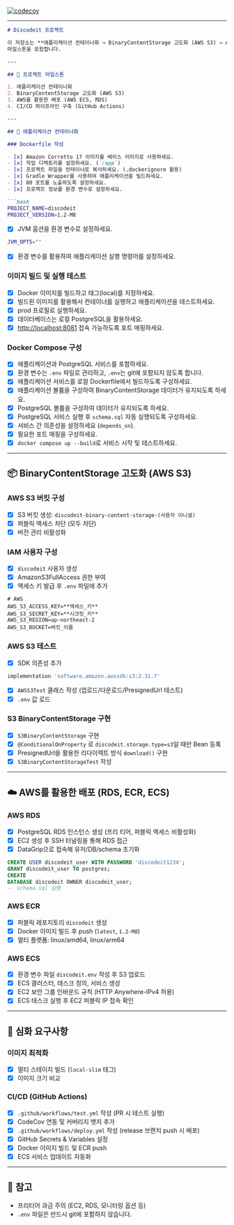 [![codecov](https://codecov.io/gh/Namsoo315/5-sprint-mission/branch/남현수-sprint8/graph/badge.svg)](https://codecov.io/gh/Namsoo315/5-sprint-mission)

---

````markdown
# Discodeit 프로젝트

이 저장소는 **애플리케이션 컨테이너화 → BinaryContentStorage 고도화 (AWS S3) → AWS 배포 (ECS, RDS) → CI/CD 구축** 의 전체
마일스톤을 포함합니다.

---

## 📌 프로젝트 마일스톤

1. 애플리케이션 컨테이너화
2. BinaryContentStorage 고도화 (AWS S3)
3. AWS를 활용한 배포 (AWS ECS, RDS)
4. CI/CD 파이프라인 구축 (GitHub Actions)

---

## 🚀 애플리케이션 컨테이너화

### Dockerfile 작성

- [x] Amazon Corretto 17 이미지를 베이스 이미지로 사용하세요.
- [x] 작업 디렉토리를 설정하세요. (`/app`)
- [x] 프로젝트 파일을 컨테이너로 복사하세요. (.dockerignore 활용)
- [x] Gradle Wrapper를 사용하여 애플리케이션을 빌드하세요.
- [x] 80 포트를 노출하도록 설정하세요.
- [x] 프로젝트 정보를 환경 변수로 설정하세요.

```bash
PROJECT_NAME=discodeit
PROJECT_VERSION=1.2-M8
````

* [x] JVM 옵션을 환경 변수로 설정하세요.

```bash
JVM_OPTS=""
```

* [x] 환경 변수를 활용하여 애플리케이션 실행 명령어를 설정하세요.

### 이미지 빌드 및 실행 테스트

* [x] Docker 이미지를 빌드하고 태그(local)를 지정하세요.
* [x] 빌드된 이미지를 활용해서 컨테이너를 실행하고 애플리케이션을 테스트하세요.
* [x] prod 프로필로 실행하세요.
* [x] 데이터베이스는 로컬 PostgreSQL을 활용하세요.
* [x] [http://localhost:8081](http://localhost:8081) 접속 가능하도록 포트 매핑하세요.

### Docker Compose 구성

* [x] 애플리케이션과 PostgreSQL 서비스를 포함하세요.
* [x] 환경 변수는 `.env` 파일로 관리하고, `.env`는 git에 포함되지 않도록 합니다.
* [x] 애플리케이션 서비스를 로컬 Dockerfile에서 빌드하도록 구성하세요.
* [x] 애플리케이션 볼륨을 구성하여 BinaryContentStorage 데이터가 유지되도록 하세요.
* [x] PostgreSQL 볼륨을 구성하여 데이터가 유지되도록 하세요.
* [x] PostgreSQL 서비스 실행 후 `schema.sql` 자동 실행되도록 구성하세요.
* [x] 서비스 간 의존성을 설정하세요 (`depends_on`).
* [x] 필요한 포트 매핑을 구성하세요.
* [x] `docker compose up --build`로 서비스 시작 및 테스트하세요.

---

## 📦 BinaryContentStorage 고도화 (AWS S3)

### AWS S3 버킷 구성

* [x] S3 버킷 생성: `discodeit-binary-content-storage-(사용자 이니셜)`
* [x] 퍼블릭 액세스 차단 (모두 차단)
* [x] 버전 관리 비활성화

### IAM 사용자 구성

* [x] `discodeit` 사용자 생성
* [x] AmazonS3FullAccess 권한 부여
* [x] 액세스 키 발급 후 `.env` 파일에 추가

```env
# AWS
AWS_S3_ACCESS_KEY=**엑세스_키**
AWS_S3_SECRET_KEY=**시크릿_키**
AWS_S3_REGION=ap-northeast-2
AWS_S3_BUCKET=버킷_이름
```

### AWS S3 테스트

* [x] SDK 의존성 추가

```gradle
implementation 'software.amazon.awssdk:s3:2.31.7'
```

* [x] `AWSS3Test` 클래스 작성 (업로드/다운로드/PresignedUrl 테스트)
* [x] `.env` 값 로드

### S3 BinaryContentStorage 구현

* [x] `S3BinaryContentStorage` 구현
* [x] `@ConditionalOnProperty` 로 `discodeit.storage.type=s3`일 때만 Bean 등록
* [x] PresignedUrl을 활용한 리다이렉트 방식 `download()` 구현
* [x] `S3BinaryContentStorageTest` 작성

---

## ☁️ AWS를 활용한 배포 (RDS, ECR, ECS)

### AWS RDS

* [x] PostgreSQL RDS 인스턴스 생성 (프리 티어, 퍼블릭 액세스 비활성화)
* [x] EC2 생성 후 SSH 터널링을 통해 RDS 접근
* [x] DataGrip으로 접속해 유저/DB/schema 초기화

```sql
CREATE USER discodeit_user WITH PASSWORD 'discodeit1234';
GRANT discodeit_user TO postgres;
CREATE
DATABASE discodeit OWNER discodeit_user;
-- schema.sql 실행
```

### AWS ECR

* [x] 퍼블릭 레포지토리 `discodeit` 생성
* [x] Docker 이미지 빌드 후 push (`latest`, `1.2-M8`)
* [x] 멀티 플랫폼: linux/amd64, linux/arm64

### AWS ECS

* [x] 환경 변수 파일 `discodeit.env` 작성 후 S3 업로드
* [x] ECS 클러스터, 태스크 정의, 서비스 생성
* [x] EC2 보안 그룹 인바운드 규칙 (HTTP Anywhere-IPv4 허용)
* [x] ECS 태스크 실행 후 EC2 퍼블릭 IP 접속 확인

---

## 🔧 심화 요구사항

### 이미지 최적화

* [x] 멀티 스테이지 빌드 (`local-slim` 태그)
* [x] 이미지 크기 비교

### CI/CD (GitHub Actions)

* [x] `.github/workflows/test.yml` 작성 (PR 시 테스트 실행)
* [x] CodeCov 연동 및 커버리지 뱃지 추가
* [x] `.github/workflows/deploy.yml` 작성 (release 브랜치 push 시 배포)
* [x] GitHub Secrets & Variables 설정
* [x] Docker 이미지 빌드 및 ECR push
* [x] ECS 서비스 업데이트 자동화

---

## 📖 참고

* 프리티어 과금 주의 (EC2, RDS, 모니터링 옵션 등)
* `.env` 파일은 반드시 git에 포함하지 않습니다.
